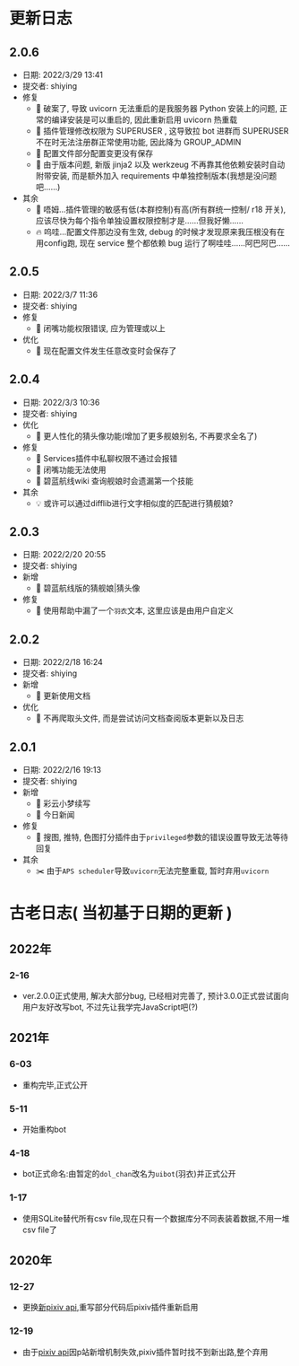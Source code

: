 # 更新日志

## 2.0.6
- 日期: 2022/3/29 13:41
- 提交者: shiying
- 修复
  - :wrench: 破案了, 导致 uvicorn 无法重启的是我服务器 Python 安装上的问题, 正常的编译安装是可以重启的, 因此重新启用 uvicorn 热重载
  - :bug: 插件管理修改权限为 SUPERUSER , 这导致拉 bot 进群而 SUPERUSER 不在时无法注册群正常使用功能, 因此降为 GROUP_ADMIN
  - :wrench: 配置文件部分配置变更没有保存
  - :bug: 由于版本问题, 新版 jinja2 以及 werkzeug 不再靠其他依赖安装时自动附带安装, 而是额外加入 requirements 中单独控制版本(我想是没问题吧……)
- 其余
  - :flags: 唔姆…插件管理的敏感有低(本群控制)有高(所有群统一控制/ r18 开关), 应该尽快为每个指令单独设置权限控制才是……但我好懒……
  - :fire: 呜哇…配置文件那边没有生效, debug 的时候才发现原来我压根没有在用config跑, 现在 service 整个都依赖 bug 运行了啊哇哇……阿巴阿巴……

## 2.0.5
- 日期: 2022/3/7 11:36
- 提交者: shiying
- 修复
  - :bug: 闭嘴功能权限错误, 应为管理或以上
- 优化
  - :bell: 现在配置文件发生任意改变时会保存了

## 2.0.4
- 日期: 2022/3/3 10:36
- 提交者: shiying
- 优化
  - :bell: 更人性化的猜头像功能(增加了更多舰娘别名, 不再要求全名了)
- 修复
  - :bug: Services插件中私聊权限不通过会报错
  - :bug: 闭嘴功能无法使用
  - :bug: 碧蓝航线wiki 查询舰娘时会遗漏第一个技能
- 其余
  - :bulb: 或许可以通过difflib进行文字相似度的匹配进行猜舰娘?

## 2.0.3
- 日期: 2022/2/20 20:55
- 提交者: shiying
- 新增
  - :dizzy: 碧蓝航线版的猜舰娘|猜头像
- 修复
  - :bug: 使用帮助中漏了一个`羽衣`文本, 这里应该是由用户自定义

## 2.0.2
- 日期: 2022/2/18 16:24
- 提交者: shiying
- 新增
  - :memo: 更新使用文档
- 优化
  - :wrench: 不再爬取头文件, 而是尝试访问文档查阅版本更新以及日志

## 2.0.1
- 日期: 2022/2/16 19:13
- 提交者: shiying
- 新增
  - :dizzy: 彩云小梦续写
  - :dizzy: 今日新闻
- 修复
  - :bug: 搜图, 推特, 色图打分插件由于`privileged`参数的错误设置导致无法等待回复
- 其余
  - :scissors: 由于`APS scheduler`导致`uvicorn`无法完整重载, 暂时弃用`uvicorn`

# 古老日志( 当初基于日期的更新 )

## 2022年

### 2-16
- ver.2.0.0正式使用, 解决大部分bug, 已经相对完善了, 预计3.0.0正式尝试面向用户友好改写bot, 不过先让我学完JavaScript吧(?)

## 2021年

### 6-03
- 重构完毕,正式公开

### 5-11
- 开始重构bot

### 4-18
- bot正式命名:由暂定的`dol_chan`改名为`uibot`(羽衣)并正式公开

### 1-17
- 使用SQLite替代所有csv file,现在只有一个数据库分不同表装着数据,不用一堆csv file了

## 2020年

### 12-27 
- 更换[新pixiv api](https://api.hcyacg.com/),重写部分代码后pixiv插件重新启用

### 12-19
- 由于[pixiv api](https://api.imjad.cn/pixiv_v2.md)因p站新增机制失效,pixiv插件暂时找不到新出路,整个弃用